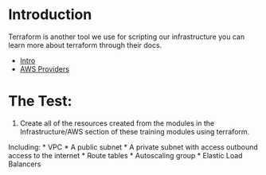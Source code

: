 # Introduction

Terraform is another tool we use for scripting our infrastructure you can learn more 
about terraform through their docs. 

* [Intro](https://www.terraform.io/intro/index.html)
* [AWS Providers](https://www.terraform.io/docs/providers/aws/index.html)

# The Test:

1. Create all of the resources created from the modules in the Infrastructure/AWS 
section of these training modules using terraform.

Including:
    * VPC
    * A public subnet
    * A private subnet with access outbound access to the internet
    * Route tables
    * Autoscaling group
    * Elastic Load Balancers
